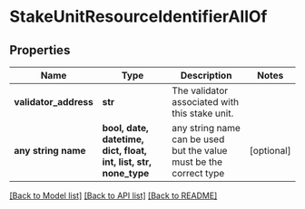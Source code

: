 # StakeUnitResourceIdentifierAllOf


## Properties
Name | Type | Description | Notes
------------ | ------------- | ------------- | -------------
**validator_address** | **str** | The validator associated with this stake unit. | 
**any string name** | **bool, date, datetime, dict, float, int, list, str, none_type** | any string name can be used but the value must be the correct type | [optional]

[[Back to Model list]](../README.md#documentation-for-models) [[Back to API list]](../README.md#documentation-for-api-endpoints) [[Back to README]](../README.md)


